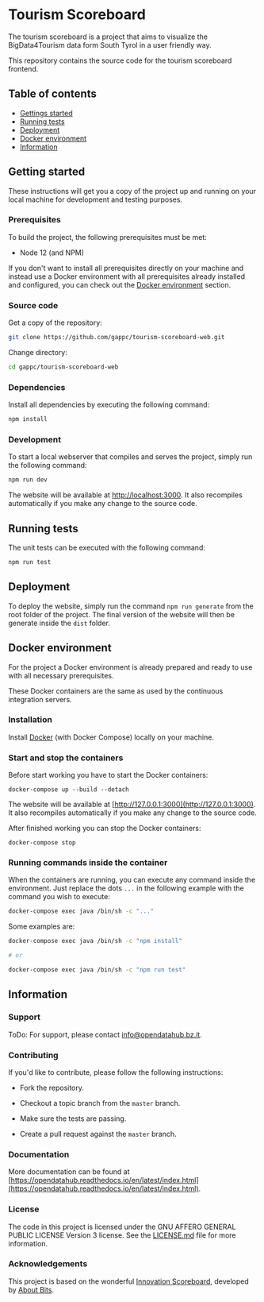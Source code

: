 # Tourism Scoreboard

The tourism scoreboard is a project that aims to visualize the BigData4Tourism data form South Tyrol in a user friendly way.

This repository contains the source code for the tourism scoreboard frontend.

## Table of contents

- [Gettings started](#getting-started)
- [Running tests](#running-tests)
- [Deployment](#deployment)
- [Docker environment](#docker-environment)
- [Information](#information)

## Getting started

These instructions will get you a copy of the project up and running
on your local machine for development and testing purposes.

### Prerequisites

To build the project, the following prerequisites must be met:

- Node 12 (and NPM)

If you don't want to install all prerequisites directly on your machine and instead use a Docker environment with all prerequisites already installed and configured, you can check out the [Docker environment](#docker-environment) section.

### Source code

Get a copy of the repository:

```bash
git clone https://github.com/gappc/tourism-scoreboard-web.git
```

Change directory:

```bash
cd gappc/tourism-scoreboard-web
```

### Dependencies

Install all dependencies by executing the following command:

```bash
npm install
```

### Development

To start a local webserver that compiles and serves the project, simply run the following command:

```bash
npm run dev
```

The website will be available at [http://localhost:3000](http://localhost:3000). It also recompiles automatically if you make any change to the source code.

## Running tests

The unit tests can be executed with the following command:

```bash
npm run test
```

## Deployment

To deploy the website, simply run the command `npm run generate` from the root folder of the project. The final version of the website will then be generate inside the `dist` folder.

## Docker environment

For the project a Docker environment is already prepared and ready to use with all necessary prerequisites.

These Docker containers are the same as used by the continuous integration servers.

### Installation

Install [Docker](https://docs.docker.com/install/) (with Docker Compose) locally on your machine.

### Start and stop the containers

Before start working you have to start the Docker containers:

```
docker-compose up --build --detach
```

The website will be available at [http://127.0.0.1:3000](http://127.0.0.1:3000). It also recompiles automatically if you make any change to the source code.

After finished working you can stop the Docker containers:

```
docker-compose stop
```

### Running commands inside the container

When the containers are running, you can execute any command inside the environment. Just replace the dots `...` in the following example with the command you wish to execute:

```bash
docker-compose exec java /bin/sh -c "..."
```

Some examples are:

```bash
docker-compose exec java /bin/sh -c "npm install"

# or

docker-compose exec java /bin/sh -c "npm run test"
```

## Information

### Support

ToDo: For support, please contact [info@opendatahub.bz.it](mailto:info@opendatahub.bz.it).

### Contributing

If you'd like to contribute, please follow the following instructions:

- Fork the repository.

- Checkout a topic branch from the `master` branch.

- Make sure the tests are passing.

- Create a pull request against the `master` branch.

### Documentation

More documentation can be found at [https://opendatahub.readthedocs.io/en/latest/index.html](https://opendatahub.readthedocs.io/en/latest/index.html).

### License

The code in this project is licensed under the GNU AFFERO GENERAL PUBLIC LICENSE Version 3 license. See the [LICENSE.md](LICENSE.md) file for more information.

### Acknowledgements

This project is based on the wonderful [Innovation Scoreboard](https://github.com/noi-techpark/davinci-innovation-scoreboard-web), developed by [About Bits](https://aboutbits.it/).
